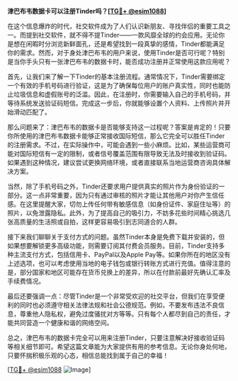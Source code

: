 **津巴布韦数据卡可以注册Tinder吗？[[TG💪+ @esim1088](https://t.me/s/esim1088)]**

在这个信息爆炸的时代，社交软件成为了人们认识新朋友、寻找伴侣的重要工具之一。而提到社交软件，就不得不提Tinder——一款风靡全球的约会应用。无论你是想在闲暇时分浏览新鲜面孔，还是希望找到一段真挚的感情，Tinder都能满足你的需求。然而，对于身处津巴布韦的用户来说，使用Tinder是否可行呢？特别是当你手头只有一张津巴布韦的数据卡时，能否成功注册并正常使用这款应用呢？

首先，让我们来了解一下Tinder的基本注册流程。通常情况下，Tinder需要绑定一个有效的手机号码进行验证，这是为了确保每位用户的账户真实性，同时也能防止垃圾信息和虚假账号的泛滥。因此，在注册时，你需要输入自己的手机号码，并等待系统发送验证码短信。完成这一步后，你就能够设置个人资料、上传照片并开始滑动匹配了。

那么问题来了：津巴布韦的数据卡是否能够支持这一过程呢？答案是肯定的！只要你所使用的津巴布韦数据卡能够正常接收国际短信，那么它完全可以胜任Tinder的注册需求。不过，在实际操作中，可能会遇到一些小麻烦。比如，某些运营商可能对国际短信有一定的限制，或者信号覆盖范围有限导致无法及时接收到验证码。如果遇到这种情况，建议尝试更换网络环境，或者直接联系当地运营商咨询具体解决方案。

当然，除了手机号码之外，Tinder还要求用户提供真实的照片作为身份验证的一部分。这一点非常重要，因为只有通过审核的照片才能让其他用户对你产生信任感。在这里提醒大家，切勿上传任何带有敏感信息（如身份证件、家庭住址等）的照片，以免泄露隐私。此外，为了提高自己的吸引力，不妨多花些时间精心挑选几张高质量的生活照或自拍，这样更容易吸引到志同道合的人群。

接下来我们聊聊关于支付方式的问题。虽然Tinder本身是免费下载并安装的，但如果想要解锁更多高级功能，则需要订阅其付费会员服务。目前，Tinder支持多种主流支付方式，包括信用卡、PayPal以及Apple Pay等。如果你所在的地区没有上述选项，也可以考虑使用当地的电子钱包或银行转账方式进行充值。值得注意的是，部分国家和地区可能存在货币兑换上的差异，所以在付款前最好先确认汇率及手续费情况。

最后还要强调一点：尽管Tinder是一个非常受欢迎的社交平台，但我们在享受便利的同时也必须遵守相关法律法规和社会公德规范。例如，不要发布违法不良信息，尊重他人隐私权，避免过度骚扰对方等等。只有每个人都尽到自己的责任，才能共同营造一个健康和谐的网络空间。

总之，津巴布韦的数据卡完全可以用来注册Tinder，只要注意解决好接收验证码等相关细节即可。希望这篇文章能为大家提供有用的参考信息。无论你身处何地，只要怀揣积极乐观的心态，相信总能找到属于自己的幸福！

[[TG💪+ @esim1088](https://t.me/s/esim1088) ![Image](https://i.postimg.cc/4NQfJmqS/Snipaste-2025-05-13-00-14-12.png)]